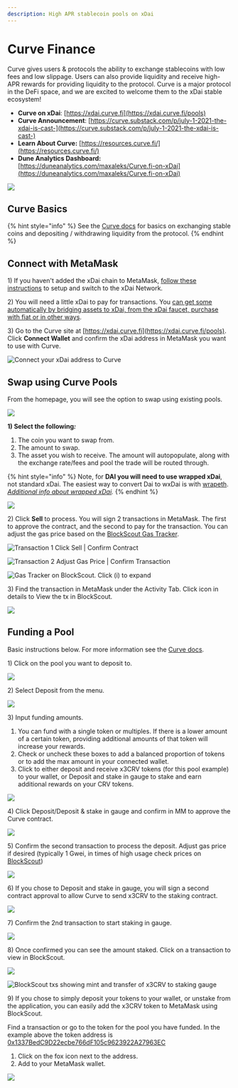 ```yaml
---
description: High APR stablecoin pools on xDai
---
```


# Curve Finance

Curve gives users & protocols the ability to exchange stablecoins with low fees and low slippage. Users can also provide liquidity and receive high-APR rewards for providing liquidity to the protocol.  Curve is a major protocol in the DeFi space, and we are excited to welcome them to the xDai stable ecosystem!

* **Curve on xDai**: [https://xdai.curve.fi](https://xdai.curve.fi/pools)
* **Curve Announcement**: [https://curve.substack.com/p/july-1-2021-the-xdai-is-cast-](https://curve.substack.com/p/july-1-2021-the-xdai-is-cast-)
* **Learn About Curve:** [https://resources.curve.fi/](https://resources.curve.fi/)
* **Dune Analytics Dashboard:** [https://duneanalytics.com/maxaleks/Curve.fi-on-xDai](https://duneanalytics.com/maxaleks/Curve.fi-on-xDai)

![](../../.gitbook/assets/curve-on-xdai.png)

## Curve Basics

{% hint style="info" %}
See the [Curve docs](https://resources.curve.fi/) for basics on exchanging stable coins and depositing / withdrawing liquidity from the protocol.
{% endhint %}

## Connect with MetaMask

1\) If you haven't added the xDai chain to MetaMask, [follow these instructions](../../for-users/wallets/metamask/metamask-setup.md) to setup and switch to the xDai Network.

2\) You will need a little xDai to pay for transactions. You [can get some automatically by bridging assets to xDai, from the xDai faucet, purchase with fiat or in other ways](../../for-users/getting-started-with-xdai.md#2-get-a-little-xdai).

3\) Go to the Curve site at [https://xdai.curve.fi](https://xdai.curve.fi/pools). Click **Connect Wallet** and confirm the xDai address in MetaMask you want to use with Curve. 

![Connect your xDai address to Curve](../../.gitbook/assets/curve-connect-wallet.png)

## Swap using Curve Pools

From the homepage, you will see the option to swap using existing pools.

![](../../.gitbook/assets/existing-pools-1.png)

**1\) Select the following**_**:**_

1. The coin you want to swap from.
2. The amount to swap.
3.  The asset you wish to receive. The amount will autopopulate, along with the exchange rate/fees and pool the trade will be routed through.

{% hint style="info" %}
Note, for **DAI you will need to use wrapped xDai**, not standard xDai. The easiest way to convert Dai to wxDai is with [wrapeth](https://wrapeth.com/).  
[_Additional info about wrapped xDai_](../../for-developers/developer-resources/wrapped-xdai.md)_._ 
{% endhint %}

![](../../.gitbook/assets/swapping.png)

2\) Click **Sell** to process. You will sign 2 transactions in MetaMask. The first to approve the contract, and the second to pay for the transaction.  You can adjust the gas price based on the [BlockScout Gas Tracker](https://blockscout.com/poa/xdai).

![Transaction 1 Click Sell \| Confirm Contract](../../.gitbook/assets/tx-1.png)

![Transaction 2 Adjust Gas Price \| Confirm Transaction](../../.gitbook/assets/tx-2.png)

![Gas Tracker on BlockScout. Click \(i\) to expand](../../.gitbook/assets/gas-tracker.png)

3\) Find the transaction in MetaMask under the Activity Tab. Click icon in details to View the tx in BlockScout.

![](../../.gitbook/assets/view%20%281%29.png)

## Funding a Pool

Basic instructions below. For more information see the [Curve docs](https://resources.curve.fi/). 

1\) Click on the pool you want to deposit to. 

![](../../.gitbook/assets/curve-1.png)

2\) Select Deposit from the menu.

![](../../.gitbook/assets/curve-2.png)

3\) Input funding amounts.

1. You can fund with a single token or multiples. If there is a lower amount of a certain token, providing additional amounts of that token will increase your rewards.
2. Check or uncheck these boxes to add a balanced proportion of tokens or to add the max amount in your connected wallet.
3. Click to either deposit and receive x3CRV tokens \(for this pool example\) to your wallet, or Deposit and stake in gauge to stake and earn additional rewards on your CRV tokens.

![](../../.gitbook/assets/curve-3.png)

4\) Click Deposit/Deposit & stake in gauge and confirm in MM to approve the Curve contract.

![](../../.gitbook/assets/curve-4.png)

5\) Confirm the second transaction to process the deposit. Adjust gas price if desired \(typically 1 Gwei, in times of high usage check prices on [BlockScout](https://blockscout.com/poa/xdai)\)

![](../../.gitbook/assets/curve5.png)

6\) If you chose to Deposit and stake in gauge, you will sign a second contract approval to allow Curve to send x3CRV to the staking contract.

![](../../.gitbook/assets/curve-6.png)

7\) Confirm the 2nd transaction to start staking in gauge.

![](../../.gitbook/assets/curve-7.png)

8\) Once confirmed you can see the amount staked. Click on a transaction to view in BlockScout.

![](../../.gitbook/assets/curve-8.png)

![BlockScout txs showing mint and transfer of x3CRV to staking gauge](../../.gitbook/assets/curve-9.png)

9\) If you chose to simply deposit your tokens to your wallet, or unstake from the application, you can easily add the x3CRV token to MetaMask using BlockScout.

Find a transaction or go to the token for the pool you have funded. In the example above the token address is [0x1337BedC9D22ecbe766dF105c9623922A27963EC](https://blockscout.com/xdai/mainnet/tokens/0x1337BedC9D22ecbe766dF105c9623922A27963EC/token-transfers)

1. Click on the fox icon next to the address.
2. Add to your MetaMask wallet.

![](../../.gitbook/assets/curve-10.png)





